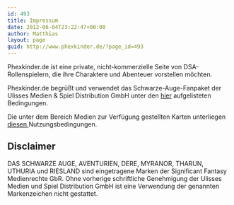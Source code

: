 ```yaml
---
id: 493
title: Impressum
date: 2012-06-04T23:22:47+00:00
author: Matthias
layout: page
guid: http://www.phexkinder.de/?page_id=493
---
```

Phexkinder.de ist eine private, nicht-kommerzielle Seite von DSA-Rollenspielern, die ihre Charaktere und Abenteuer vorstellen möchten.

Phexkinder.de begrüßt und verwendet das Schwarze-Auge-Fanpaket der Ulisses Medien & Spiel Distribution GmbH unter den <a href="http://www.ulisses-spiele.de/sortiment/rollenspiele/das-schwarze-auge/informationen-zu-das-schwarze-auge/fanrichtlinien/" target="_blank">hier</a> aufgelisteten Bedingungen.

Die unter dem Bereich Medien zur Verfügung gestellten Karten unterliegen <a href="http://www.ulisses-spiele.de/sortiment/rollenspiele/das-schwarze-auge/informationen-zu-das-schwarze-auge/fan-und-kartenpaket/gebrauchsanleitung/" target="_blank">diesen </a>Nutzungsbedingungen.

## Disclaimer

DAS SCHWARZE AUGE, AVENTURIEN, DERE, MYRANOR, THARUN, UTHURIA und RIESLAND sind eingetragene Marken der Significant Fantasy Medienrechte GbR. Ohne vorherige schriftliche Genehmigung der Ulisses Medien und Spiel Distribution GmbH ist eine Verwendung der genannten Markenzeichen nicht gestattet.